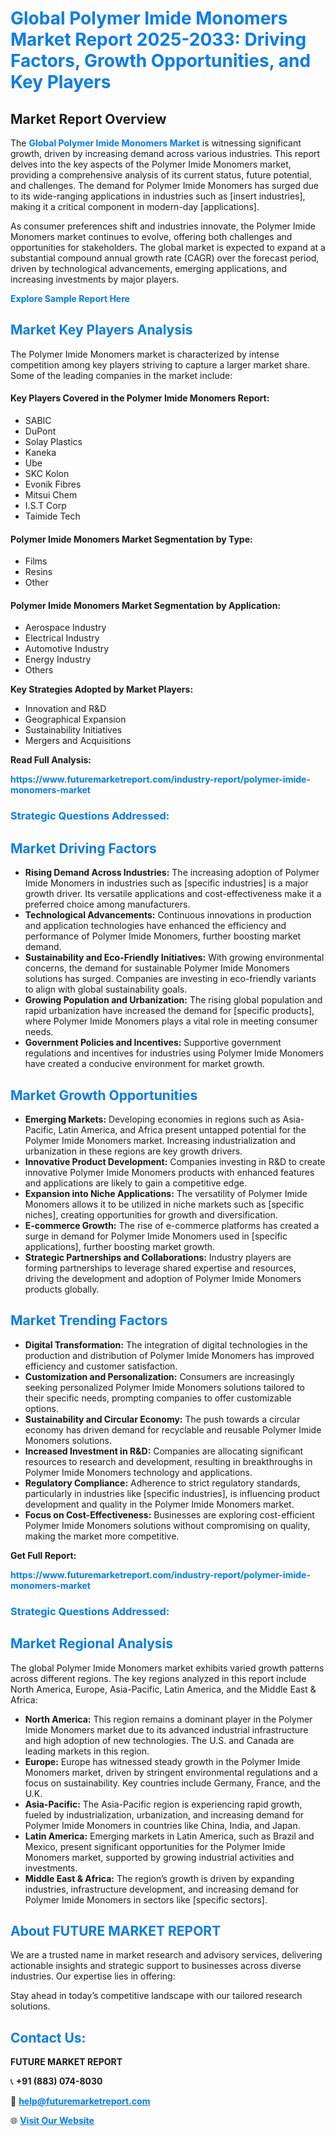 <h1 style="color: #007BFF;">Global Polymer Imide Monomers Market Report 2025-2033: Driving Factors, Growth Opportunities, and Key Players</h1>

<section id="overview">
<h2>Market Report Overview</h2>
<p>The <a href="https://www.futuremarketreport.com/industry-report/polymer-imide-monomers-market" style="color: #007BFF; text-decoration: none;"><strong>Global Polymer Imide Monomers Market</strong></a> is witnessing significant growth, driven by increasing demand across various industries. This report delves into the key aspects of the Polymer Imide Monomers market, providing a comprehensive analysis of its current status, future potential, and challenges. The demand for Polymer Imide Monomers has surged due to its wide-ranging applications in industries such as [insert industries], making it a critical component in modern-day [applications].</p>
<p>As consumer preferences shift and industries innovate, the Polymer Imide Monomers market continues to evolve, offering both challenges and opportunities for stakeholders. The global market is expected to expand at a substantial compound annual growth rate (CAGR) over the forecast period, driven by technological advancements, emerging applications, and increasing investments by major players.</p>
</section>

<section id="overview">
<p><a href="https://www.futuremarketreport.com/request-sample/reportId=103035" style="color: #007BFF; text-decoration: none;"><strong>Explore Sample Report Here</strong></a></p>
</section>

<section id="key-players">
<h2 style="color: #007BFF;">Market Key Players Analysis</h2>
<p>The Polymer Imide Monomers market is characterized by intense competition among key players striving to capture a larger market share. Some of the leading companies in the market include:</p>
<h4>Key Players Covered in the Polymer Imide Monomers Report:</h4>
<ul><li>SABIC</li><li>DuPont</li><li>Solay Plastics</li><li>Kaneka</li><li>Ube</li><li>SKC Kolon</li><li>Evonik Fibres</li><li>Mitsui Chem</li><li>I.S.T Corp</li><li>Taimide Tech</li></ul>
<h4>Polymer Imide Monomers Market Segmentation by Type:</h4>
<ul><li>Films</li><li>Resins</li><li>Other</li></ul>

<h4>Polymer Imide Monomers Market Segmentation by Application:</h4>
<ul><li>Aerospace Industry</li><li>Electrical Industry</li><li>Automotive Industry</li><li>Energy Industry</li><li>Others</li></ul>
<p><strong>Key Strategies Adopted by Market Players:</strong></p>
<ul>
<li>Innovation and R&D</li>
<li>Geographical Expansion</li>
<li>Sustainability Initiatives</li>
<li>Mergers and Acquisitions</li>
</ul>
</section>

<section>
<p><strong>Read Full Analysis: </strong></p><a href="https://www.futuremarketreport.com/industry-report/polymer-imide-monomers-market" style="color: #007BFF; text-decoration: none;"><strong>https://www.futuremarketreport.com/industry-report/polymer-imide-monomers-market</strong></a>
<h3 style="color: #007BFF;">Strategic Questions Addressed:</h3>
</section>

<section id="driving-factors">
<h2 style="color: #007BFF;">Market Driving Factors</h2>
<ul>
<li><strong>Rising Demand Across Industries:</strong> The increasing adoption of Polymer Imide Monomers in industries such as [specific industries] is a major growth driver. Its versatile applications and cost-effectiveness make it a preferred choice among manufacturers.</li>
<li><strong>Technological Advancements:</strong> Continuous innovations in production and application technologies have enhanced the efficiency and performance of Polymer Imide Monomers, further boosting market demand.</li>
<li><strong>Sustainability and Eco-Friendly Initiatives:</strong> With growing environmental concerns, the demand for sustainable Polymer Imide Monomers solutions has surged. Companies are investing in eco-friendly variants to align with global sustainability goals.</li>
<li><strong>Growing Population and Urbanization:</strong> The rising global population and rapid urbanization have increased the demand for [specific products], where Polymer Imide Monomers plays a vital role in meeting consumer needs.</li>
<li><strong>Government Policies and Incentives:</strong> Supportive government regulations and incentives for industries using Polymer Imide Monomers have created a conducive environment for market growth.</li>
</ul>
</section>

<section id="growth-opportunities">
<h2 style="color: #007BFF;">Market Growth Opportunities</h2>
<ul>
<li><strong>Emerging Markets:</strong> Developing economies in regions such as Asia-Pacific, Latin America, and Africa present untapped potential for the Polymer Imide Monomers market. Increasing industrialization and urbanization in these regions are key growth drivers.</li>
<li><strong>Innovative Product Development:</strong> Companies investing in R&D to create innovative Polymer Imide Monomers products with enhanced features and applications are likely to gain a competitive edge.</li>
<li><strong>Expansion into Niche Applications:</strong> The versatility of Polymer Imide Monomers allows it to be utilized in niche markets such as [specific niches], creating opportunities for growth and diversification.</li>
<li><strong>E-commerce Growth:</strong> The rise of e-commerce platforms has created a surge in demand for Polymer Imide Monomers used in [specific applications], further boosting market growth.</li>
<li><strong>Strategic Partnerships and Collaborations:</strong> Industry players are forming partnerships to leverage shared expertise and resources, driving the development and adoption of Polymer Imide Monomers products globally.</li>
</ul>
</section>

<section id="trending-factors">
<h2 style="color: #007BFF;">Market Trending Factors</h2>
<ul>
<li><strong>Digital Transformation:</strong> The integration of digital technologies in the production and distribution of Polymer Imide Monomers has improved efficiency and customer satisfaction.</li>
<li><strong>Customization and Personalization:</strong> Consumers are increasingly seeking personalized Polymer Imide Monomers solutions tailored to their specific needs, prompting companies to offer customizable options.</li>
<li><strong>Sustainability and Circular Economy:</strong> The push towards a circular economy has driven demand for recyclable and reusable Polymer Imide Monomers solutions.</li>
<li><strong>Increased Investment in R&D:</strong> Companies are allocating significant resources to research and development, resulting in breakthroughs in Polymer Imide Monomers technology and applications.</li>
<li><strong>Regulatory Compliance:</strong> Adherence to strict regulatory standards, particularly in industries like [specific industries], is influencing product development and quality in the Polymer Imide Monomers market.</li>
<li><strong>Focus on Cost-Effectiveness:</strong> Businesses are exploring cost-efficient Polymer Imide Monomers solutions without compromising on quality, making the market more competitive.</li>
</ul>
</section>

<section>
<p><strong>Get Full Report: </strong></p><a href="https://www.futuremarketreport.com/industry-report/polymer-imide-monomers-market" style="color: #007BFF; text-decoration: none;"><strong>https://www.futuremarketreport.com/industry-report/polymer-imide-monomers-market</strong></a>
<h3 style="color: #007BFF;">Strategic Questions Addressed:</h3>
</section>


<section id="regional-analysis">
<h2 style="color: #007BFF;">Market Regional Analysis</h2>
<p>The global Polymer Imide Monomers market exhibits varied growth patterns across different regions. The key regions analyzed in this report include North America, Europe, Asia-Pacific, Latin America, and the Middle East & Africa:</p>
<ul>
<li><strong>North America:</strong> This region remains a dominant player in the Polymer Imide Monomers market due to its advanced industrial infrastructure and high adoption of new technologies. The U.S. and Canada are leading markets in this region.</li>
<li><strong>Europe:</strong> Europe has witnessed steady growth in the Polymer Imide Monomers market, driven by stringent environmental regulations and a focus on sustainability. Key countries include Germany, France, and the U.K.</li>
<li><strong>Asia-Pacific:</strong> The Asia-Pacific region is experiencing rapid growth, fueled by industrialization, urbanization, and increasing demand for Polymer Imide Monomers in countries like China, India, and Japan.</li>
<li><strong>Latin America:</strong> Emerging markets in Latin America, such as Brazil and Mexico, present significant opportunities for the Polymer Imide Monomers market, supported by growing industrial activities and investments.</li>
<li><strong>Middle East & Africa:</strong> The region’s growth is driven by expanding industries, infrastructure development, and increasing demand for Polymer Imide Monomers in sectors like [specific sectors].</li>
</ul>
</section>

<footer>
<h2 style="color: #007BFF;">About FUTURE MARKET REPORT</h2>
<p>We are a trusted name in market research and advisory services, delivering actionable insights and strategic support to businesses across diverse industries. Our expertise lies in offering:</p>

<p>Stay ahead in today’s competitive landscape with our tailored research solutions.</p>

<h2 style="color: #007BFF;">Contact Us:</h2>
<p><strong>FUTURE MARKET REPORT</strong></p>
<p>📞 <strong>+91 (883) 074-8030</strong></p>
<p>📧 <strong><a href="mailto:help@futuremarketreport.com" style="color: #007BFF;">help@futuremarketreport.com</a></strong></p>
<p>🌐 <strong><a href="https://www.futuremarketreport.com/" style="color: #007BFF;">Visit Our Website</a></strong></p>
</footer>
